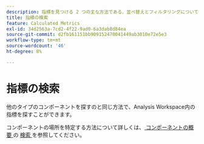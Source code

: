 ```yaml
---
description: 指標を見つける 2 つの主な方法である、並べ替えとフィルタリングについて説明します。
title: 指標の検索
feature: Calculated Metrics
exl-id: 34d2563a-7cd2-4f22-9ad0-6a3dab8d84ea
source-git-commit: d2fb161151bb909152470041449ab3010e72e5e3
workflow-type: tm+mt
source-wordcount: '46'
ht-degree: 8%

---
```


# 指標の検索

他のタイプのコンポーネントを探すのと同じ方法で、Analysis Workspace内の指標を探すことができます。

コンポーネントの場所を特定する方法について詳しくは、[ コンポーネントの概要 ](/help/components/overview.md#search) の [ 検索 ](/help/components/overview.md) を参照してください。
